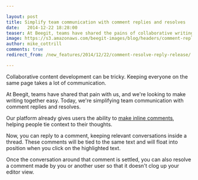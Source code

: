 ```yaml
---

layout: post
title: Simplify team communication with comment replies and resolves 
date:   2014-12-22 18:28:00
teaser: At Beegit, teams have shared the pains of collaborative writing with us, and we're working to make their lives easier. 
image: https://s3.amazonaws.com/beegit-images/blog/headers/comment-replies.png
author: mike_cottrill
comments: true
redirect_from: /new_features/2014/12/22/comment-resolve-reply-release/

---
```


Collaborative content development can be tricky. Keeping everyone on the same page takes a lot of communication. 

At Beegit, teams have shared that pain with us, and we're looking to make writing together easy. Today, we're simplifying team communication with comment replies and resolves. 

Our platform already gives users the ability to [make inline comments](/new_features/2014/10/07/inline-comments-release/), helping people tie context to their thoughts. 

Now, you can reply to a comment, keeping relevant conversations inside a thread. These comments will be tied to the same text and will float into position when you click on the highlighted text. 


Once the conversation around that comment is settled, you can also resolve a comment made by you or another user so that it doesn't clog up your editor view.